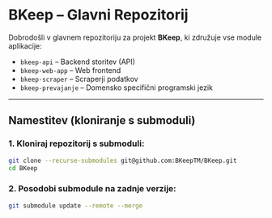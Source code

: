 # BKeep – Glavni Repozitorij

Dobrodošli v glavnem repozitoriju za projekt **BKeep**, ki združuje vse module aplikacije:

- `bkeep-api` – Backend storitev (API)
- `bkeep-web-app` – Web frontend
- `bkeep-scraper` – Scraperji podatkov
- `bkeep-prevajanje` – Domensko specifični programski jezik

---

## Namestitev (kloniranje s submoduli)

### 1. Kloniraj repozitorij s submoduli:

```bash
git clone --recurse-submodules git@github.com:BKeepTM/BKeep.git
cd BKeep
```
### 2. Posodobi submodule na zadnje verzije:
```bash
git submodule update --remote --merge
```
